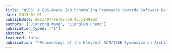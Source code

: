 ```yaml
---
title: "qSDS: A QoS-Aware I/O Scheduling Framework towards Software Defined Storage"
date: 2015-01-01
publishDate: 2023-07-06T09:09:45.114990Z
authors: ["Jianzong Wang", "Lianglun Cheng"]
publication_types: ["1"]
abstract: ""
featured: false
publication: "*Proceedings of the Eleventh ACM/IEEE Symposium on Architectures for networking and communications systems, ANCS 2015, Oakland, CA, USA, May 7-8, 2015*"
---
```


